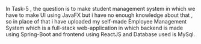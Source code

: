 In Task-5 , the question is to make student management system in which we have to make UI using JavaFX but i have no enough knowledge about that , so in place of that i have uploaded my self-made Employee Management System which is a full-stack web-application in which backend is made using Spring-Boot and frontend using ReactJS and Database used is MySql.
